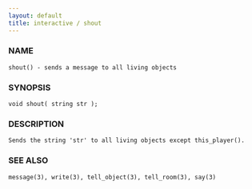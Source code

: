 ```yaml
---
layout: default
title: interactive / shout
---
```


### NAME

    shout() - sends a message to all living objects

### SYNOPSIS

    void shout( string str );

### DESCRIPTION

    Sends the string 'str' to all living objects except this_player().

### SEE ALSO

    message(3), write(3), tell_object(3), tell_room(3), say(3)

